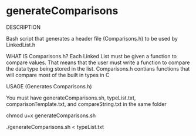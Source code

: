 # generateComparisons


DESCRIPTION


Bash script that generates a header file (Comparisons.h) to be used by LinkedList.h


WHAT IS Comparisons.h?
Each Linked List must be given a function to compare values. That means that the user must write a function to compare the data type being stored in the list. Comparisons.h contians functions that will compare most of the built in types in C


USAGE (Generates Comparisons.h)


You must have generateComparisons.sh, typeList.txt, comparisonTemplate.txt, and compareString.txt in the same folder


chmod u+x generateComparisons.sh


./generateComparisons.sh < typeList.txt
